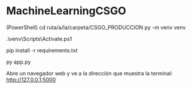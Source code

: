 # MachineLearningCSGO

 (PowerShell)
 cd ruta/a/la/carpeta/CSGO_PRODUCCION
 py -m venv venv

 .\venv\Scripts\Activate.ps1

 pip install -r requirements.txt

 py app.py

 Abre un navegador web y ve a la dirección que muestra la terminal:
 http://127.0.0.1:5000
